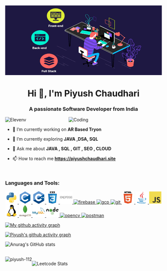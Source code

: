 [![MasterHead](https://github.com/Elevenv/Elevenv/blob/main/ezgif.com-gif-maker.gif)](https://piyushchaudhari.site)
<h1 align="center">Hi 👋, I'm Piyush Chaudhari</h1>
<h3 align="center">A passionate Software Developer from India</h3>
<img align="right" alt="Coding" width="300" src="https://cdn.dribbble.com/users/1162077/screenshots/3848914/programmer.gif">
<p align="left"> <img src="https://komarev.com/ghpvc/?username=Elevenv&label=Profile%20views&color=0e75b6&style=flat" alt="Elevenv" /> </p>

- 🔭 I’m currently working on **AR Based Tryon**

- 🌱 I’m currently exploring **JAVA ,DSA, SQL**

- 💬 Ask me about **JAVA , SQL , GIT , SEO , CLOUD**

- 📫 How to reach me **https://piyushchaudhari.site**
<br>

<h3 align="left">Languages and Tools:</h3>

<p align="left"> <a href="https://www.python.org" target="_blank" rel="noreferrer"> <img src="https://raw.githubusercontent.com/devicons/devicon/master/icons/python/python-original.svg" alt="python" width="40" height="40"/> </a> <a href="https://www.cprogramming.com/" target="_blank" rel="noreferrer"> <img src="https://raw.githubusercontent.com/devicons/devicon/master/icons/c/c-original.svg" alt="c" width="40" height="40"/> </a> <a href="https://www.w3schools.com/cpp/" target="_blank" rel="noreferrer"> <img src="https://raw.githubusercontent.com/devicons/devicon/master/icons/cplusplus/cplusplus-original.svg" alt="cplusplus" width="40" height="40"/> </a> <a href="https://www.w3schools.com/css/" target="_blank" rel="noreferrer"> <img src="https://raw.githubusercontent.com/devicons/devicon/master/icons/css3/css3-original-wordmark.svg" alt="css3" width="40" height="40"/> </a> <a href="https://expressjs.com" target="_blank" rel="noreferrer"> <img src="https://raw.githubusercontent.com/devicons/devicon/master/icons/express/express-original-wordmark.svg" alt="express" width="40" height="40"/> </a> <a href="https://firebase.google.com/" target="_blank" rel="noreferrer"> <img src="https://www.vectorlogo.zone/logos/firebase/firebase-icon.svg" alt="firebase" width="40" height="40"/> </a> <a href="https://cloud.google.com" target="_blank" rel="noreferrer"> <img src="https://www.vectorlogo.zone/logos/google_cloud/google_cloud-icon.svg" alt="gcp" width="40" height="40"/> </a> <a href="https://git-scm.com/" target="_blank" rel="noreferrer"> <img src="https://www.vectorlogo.zone/logos/git-scm/git-scm-icon.svg" alt="git" width="40" height="40"/> </a> </a> <a href="https://www.w3.org/html/" target="_blank" rel="noreferrer"> <img src="https://raw.githubusercontent.com/devicons/devicon/master/icons/html5/html5-original-wordmark.svg" alt="html5" width="40" height="40"/> </a> <a href="https://www.java.com" target="_blank" rel="noreferrer"> <img src="https://raw.githubusercontent.com/devicons/devicon/master/icons/java/java-original.svg" alt="java" width="40" height="40"/> </a> <a href="https://developer.mozilla.org/en-US/docs/Web/JavaScript" target="_blank" rel="noreferrer"> <img src="https://raw.githubusercontent.com/devicons/devicon/master/icons/javascript/javascript-original.svg" alt="javascript" width="40" height="40"/> </a> </a> <a href="https://www.linux.org/" target="_blank" rel="noreferrer"> <img src="https://raw.githubusercontent.com/devicons/devicon/master/icons/linux/linux-original.svg" alt="linux" width="40" height="40"/> </a> <a href="https://www.mongodb.com/" target="_blank" rel="noreferrer"> <img src="https://raw.githubusercontent.com/devicons/devicon/master/icons/mongodb/mongodb-original-wordmark.svg" alt="mongodb" width="40" height="40"/> </a> <a href="https://www.mysql.com/" target="_blank" rel="noreferrer"> <img src="https://raw.githubusercontent.com/devicons/devicon/master/icons/mysql/mysql-original-wordmark.svg" alt="mysql" width="40" height="40"/> </a> <a href="https://nodejs.org" target="_blank" rel="noreferrer"> <img src="https://raw.githubusercontent.com/devicons/devicon/master/icons/nodejs/nodejs-original-wordmark.svg" alt="nodejs" width="40" height="40"/> </a> <a href="https://opencv.org/" target="_blank" rel="noreferrer"> <img src="https://www.vectorlogo.zone/logos/opencv/opencv-icon.svg" alt="opencv" width="40" height="40"/> </a> <a href="https://postman.com" target="_blank" rel="noreferrer"> <img src="https://www.vectorlogo.zone/logos/getpostman/getpostman-icon.svg" alt="postman" width="40" height="40"/> </a>

[![My github activity graph](https://github-readme-activity-graph.cyclic.app/graph?username=piyush-112&theme=react-dark)](https://github.com/piyush-112/github-readme-activity-graph)

[![Piyush's github activity graph](https://github-readme-activity-graph.vercel.app/graph?username=piyush-112&bg_color=000000&color=ffffff&line=12ba2e&point=c0d13d&area=true&hide_border=true)](https://piyushchaudhari.site)

![Anurag's GitHub stats](https://github-readme-stats.vercel.app/api?username=piyush-112&show_icons=true&theme=chartreuse-dark)

 
<!--  <img src="https://github-readme-stats.vercel.app/api/top-langs?username=Elevenv&show_icons=true&locale=en&layout=compact&theme=tokyonight" alt="Elevenv" /> -->
    
<!--  <img src="https://github-readme-stats.vercel.app/api?username=Elevenv&show_icons=true&locale=en&theme=tokyonight" width=51% alt="Elevenv" /> -->
 <br>
<img align="left" src="https://github-readme-streak-stats.herokuapp.com/?user=piyush-112&&theme=tokyonight" alt="piyush-112" />
<!-- <img align="right" src="https://leetcard.jacoblin.cool/0Eleven?theme=dark" alt="Elevenv" /> -->



![Leetcode Stats](https://leetcard.jacoblin.cool/piyush_112?theme=dark)
